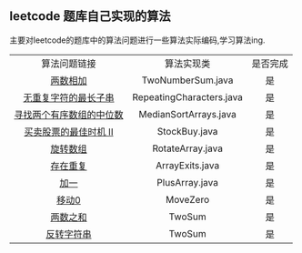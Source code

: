 ## leetcode 题库自己实现的算法

主要对leetcode的题库中的算法问题进行一些算法实际编码,学习算法ing.

|  |  |  |
|:----:|:----:|:----:| 
|算法问题链接| 算法实现类| 是否完成|
|[两数相加](https://leetcode-cn.com/problems/add-two-numbers/description/)|TwoNumberSum.java|是|
|[无重复字符的最长子串](https://leetcode-cn.com/problems/longest-substring-without-repeating-characters/)|RepeatingCharacters.java|是|
|[寻找两个有序数组的中位数](https://leetcode-cn.com/problems/median-of-two-sorted-arrays/)|MedianSortArrays.java|是|
|[买卖股票的最佳时机 II](h7ttps://leetcode-cn.com/explore/interview/card/top-interview-questions-easy/1/array/22/)|StockBuy.java|是|
|[旋转数组](https://leetcode-cn.com/explore/interview/card/top-interview-questions-easy/1/array/23/)|RotateArray.java|是|
|[存在重复](https://leetcode-cn.com/explore/interview/card/top-interview-questions-easy/1/array/24/)|ArrayExits.java|是|
|[加一](https://leetcode-cn.com/explore/interview/card/top-interview-questions-easy/1/array/27/)|PlusArray.java|是|
|[移动0](https://leetcode-cn.com/explore/interview/card/top-interview-questions-easy/1/array/28/)|MoveZero|是|
|[两数之和](https://leetcode-cn.com/explore/interview/card/top-interview-questions-easy/1/array/29/)|TwoSum|是|
|[反转字符串](https://leetcode-cn.com/explore/interview/card/top-interview-questions-easy/5/strings/32/)|TwoSum|是|
